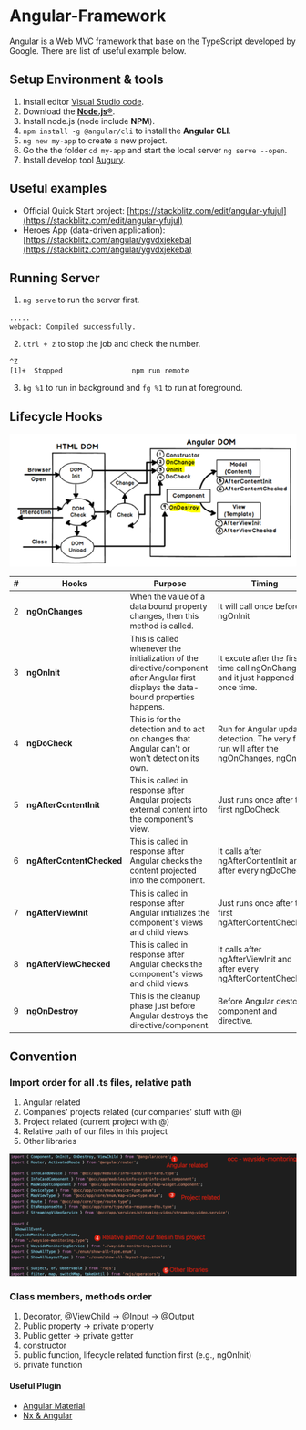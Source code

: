 # Angular-Framework

Angular is a Web MVC framework that base on the TypeScript developed by Google.
There are list of useful example below.

## Setup Environment & tools

1. Install editor [Visual Studio code](https://code.visualstudio.com/).
2. Download the **[Node.js®](https://nodejs.org/en/)**.
3. Install node.js (node include **NPM**).
4. `npm install -g @angular/cli` to install the **Angular CLI**.
5. `ng new my-app` to create a new project.
6. Go the the folder `cd my-app` and start the local server `ng serve --open`.
7. Install develop tool [Augury](https://augury.rangle.io/).

## Useful examples

- Official Quick Start project: [https://stackblitz.com/edit/angular-yfujul](https://stackblitz.com/edit/angular-yfujul)
- Heroes App (data-driven application): [https://stackblitz.com/angular/ygvdxjekeba](https://stackblitz.com/angular/ygvdxjekeba)

## Running Server

1. ```ng serve``` to run the server first.
```
..... 
webpack: Compiled successfully.
```
2. ```Ctrl + z``` to stop the job and check the number.
```
^Z
[1]+  Stopped                 npm run remote
```
3. ```bg %1``` to run in background and ```fg %1``` to run at foreground.

## Lifecycle Hooks

![](https://github.com/D50000/Angular-Framework/blob/master/life%20cycle.png)
  
|  #  | Hooks  | Purpose  | Timing |
|  ---- | ---- | ---- | ---- |
| 2 | **ngOnChanges** | When the value of a data bound property changes, then this method is called. | It will call once before ngOnInit |
| 3 | **ngOnInit** | This is called whenever the initialization of the directive/component after Angular first displays the data-bound properties happens. | It excute  after the first time call ngOnChanges and it just happened once time. |
| 4 | **ngDoCheck** | This is for the detection and to act on changes that Angular can't or won't detect on its own. | Run for Angular update detection. The very first run will after the ngOnChanges, ngOnInit. |
| 5 | **ngAfterContentInit** | This is called in response after Angular projects external content into the component's view. | Just runs once after the first ngDoCheck. |
| 6 | **ngAfterContentChecked** | This is called in response after Angular checks the content projected into the component. | It calls after ngAfterContentInit and after every ngDoCheck. |
| 7 | **ngAfterViewInit** | This is called in response after Angular initializes the component's views and child views. | Just runs once after the first ngAfterContentChecked. |
| 8 | **ngAfterViewChecked** | This is called in response after Angular checks the component's views and child views. | It calls after ngAfterViewInit and after every ngAfterContentChecked. |
| 9 | **ngOnDestroy** | This is the cleanup phase just before Angular destroys the directive/component. | Before Angular destory component and directive. |

## Convention

### Import order for all .ts files, relative path
  1. Angular related
  2. Companies' projects related (our companies’ stuff with @)
  3. Project related (current project with @)
  4. Relative path of our files in this project
  5. Other libraries  
  
![](https://github.com/D50000/Angular-Framework/blob/master/Angular%20convention%20import%20order.png)

### Class members, methods order
1. Decorator, @ViewChild → @Input → @Output
2. Public property → private property
3. Public getter → private getter
4. constructor
5. public function, lifecycle related function first (e.g., ngOnInit)
6. private function

#### Useful Plugin
- [Angular Material](https://material.angular.io/)
- [Nx & Angular](https://nx.dev/getting-started/intro)
